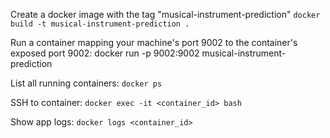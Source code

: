 
Create a docker image with the tag "musical-instrument-prediction"
`docker build -t musical-instrument-prediction .`

Run a container mapping your machine's port 9002 to the container's exposed port 9002:
docker run -p 9002:9002 musical-instrument-prediction

List all running containers:
`docker ps`

SSH to container:
`docker exec -it <container_id> bash`

Show app logs:
`docker logs <container_id>`
